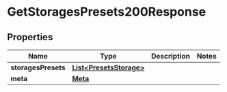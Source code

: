 

# GetStoragesPresets200Response


## Properties

| Name | Type | Description | Notes |
|------------ | ------------- | ------------- | -------------|
|**storagesPresets** | [**List&lt;PresetsStorage&gt;**](PresetsStorage.md) |  |  |
|**meta** | [**Meta**](Meta.md) |  |  |



